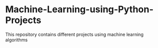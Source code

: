 # Machine-Learning-using-Python-Projects
This repository contains different projects using machine learning algorithms 
